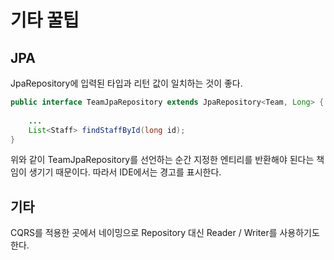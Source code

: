 # 기타 꿀팁

## JPA

JpaRepository에 입력된 타입과 리턴 값이 일치하는 것이 좋다.

```java
public interface TeamJpaRepository extends JpaRepository<Team, Long> {
    
    ...
    List<Staff> findStaffById(long id);
}
```

위와 같이 TeamJpaRepository를 선언하는 순간 지정한 엔티리를 반환해야 된다는 책임이 생기기 때문이다. 따라서 IDE에서는 경고를 표시한다.

## 기타

CQRS를 적용한 곳에서 네이밍으로 Repository 대신 Reader / Writer를 사용하기도 한다.